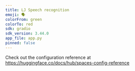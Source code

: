 ```yaml
---
title: LJ Speech recognition
emoji: 🗣️
colorFrom: green
colorTo: red
sdk: gradio
sdk_version: 3.44.0
app_file: app.py
pinned: false
---
```


Check out the configuration reference at https://huggingface.co/docs/hub/spaces-config-reference
